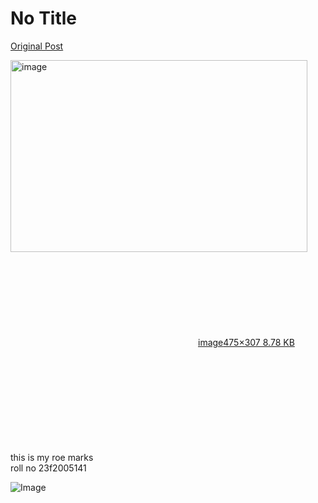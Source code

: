 # No Title

[Original Post](https://discourse.onlinedegree.iitm.ac.in/t/169369/15)

<p><div class="lightbox-wrapper"><a class="lightbox" href="https://europe1.discourse-cdn.com/flex013/uploads/iitm/original/3X/1/6/16e312e0bf3c6a2cfff1f44452360fc1e60bd0d0.png" data-download-href="/uploads/short-url/3gt0tcQ5KtjywGAdqPzBrJuYXu0.png?dl=1" title="image" rel="noopener nofollow ugc"><img src="https://europe1.discourse-cdn.com/flex013/uploads/iitm/original/3X/1/6/16e312e0bf3c6a2cfff1f44452360fc1e60bd0d0.png" alt="image" data-base62-sha1="3gt0tcQ5KtjywGAdqPzBrJuYXu0" width="475" height="307"><div class="meta"><svg class="fa d-icon d-icon-far-image svg-icon" aria-hidden="true"><use href="#far-image"></use></svg><span class="filename">image</span><span class="informations">475×307 8.78 KB</span><svg class="fa d-icon d-icon-discourse-expand svg-icon" aria-hidden="true"><use href="#discourse-expand"></use></svg></div></a></div><br>
this is my roe marks<br>
roll no 23f2005141</p>

![Image](https://europe1.discourse-cdn.com/flex013/uploads/iitm/original/3X/1/6/16e312e0bf3c6a2cfff1f44452360fc1e60bd0d0.png)